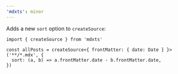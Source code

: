 ```yaml
---
'mdxts': minor
---
```


Adds a new `sort` option to `createSource`:

```tsx
import { createSource } from 'mdxts'

const allPosts = createSource<{ frontMatter: { date: Date } }>('**/*.mdx', {
  sort: (a, b) => a.frontMatter.date - b.frontMatter.date,
})
```
